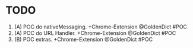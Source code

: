 
# TODO

1. (A) POC do nativeMessaging. +Chrome-Extension @GoldenDict #POC  
1. (A) POC do URL Handler. +Chrome-Extension @GoldenDict #POC  
1. (B) POC extras. +Chrome-Extension @GoldenDict #POC  
